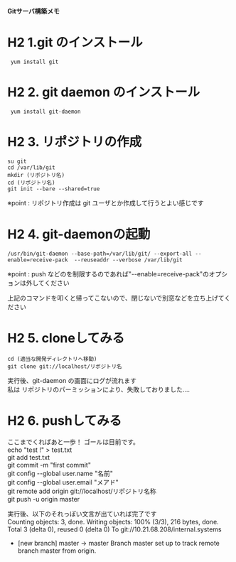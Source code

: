 **Gitサーバ構築メモ**  
  
# H2 1.git のインストール  
     yum install git  
  
# H2 2. git daemon のインストール  
     yum install git-daemon  
  
# H2 3. リポジトリの作成  
    su git  
    cd /var/lib/git  
    mkdir (リポジトリ名)  
    cd (リポジトリ名)  
    git init --bare --shared=true  

※point : リポジトリ作成は git ユーザとか作成して行うとよい感じです  
  
# H2 4. git-daemonの起動  
    /usr/bin/git-daemon --base-path=/var/lib/git/ --export-all --enable=receive-pack  --reuseaddr --verbose /var/lib/git  
※point : push などのを制限するのであれば"--enable=receive-pack"のオプションは外してください  
  
上記のコマンドを叩くと帰ってこないので、閉じないで別窓などを立ち上げてください  
  
# H2 5. cloneしてみる  
    cd (適当な開発ディレクトリへ移動)  
    git clone git://localhost/リポジトリ名  
実行後、git-daemon の画面にログが流れます  
私は リポジトリのパーミッションにより、失敗しておりました....  
  

# H2 6. pushしてみる  
ここまでくればあと一歩！ ゴールは目前です。  
    echo "test !" > test.txt  
    git add test.txt  
    git commit -m "first commit"  
    git config --global user.name "名前"  
    git config --global user.email "メアド"  
    git remote add origin git://localhost/リポジトリ名称  
    git push -u origin master  
  
実行後、以下のそれっぽい文言が出ていれば完了です  
  Counting objects: 3, done.
  Writing objects: 100% (3/3), 216 bytes, done.
  Total 3 (delta 0), reused 0 (delta 0)
  To git://10.21.68.208/internal.systems
   * [new branch]      master -> master
  Branch master set up to track remote branch master from origin.
  
